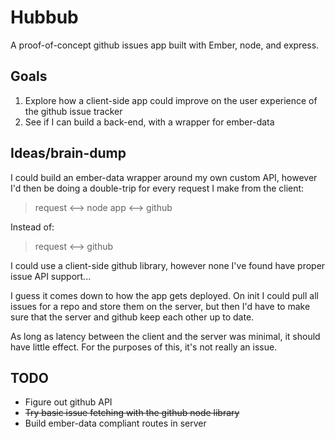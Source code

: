 # Hubbub
A proof-of-concept github issues app built with Ember, node, and express.

## Goals
1. Explore how a client-side app could improve on the user experience of the github issue tracker
2. See if I can build a back-end, with a wrapper for ember-data

## Ideas/brain-dump
I could build an ember-data wrapper around my own custom API, however I'd then be doing a double-trip for every request I make from the client:

> request <--> node app <--> github

Instead of:

> request <--> github

I could use a client-side github library, however none I've found have proper issue API support...

I guess it comes down to how the app gets deployed. On init I could pull all issues for a repo and store them on the server, but then I'd have to make sure that the server and github keep each other up to date.

As long as latency between the client and the server was minimal, it should have little effect. For the purposes of this, it's not really an issue.


## TODO
- Figure out github API
- ~~Try basic issue fetching with the github node library~~
- Build ember-data compliant routes in server